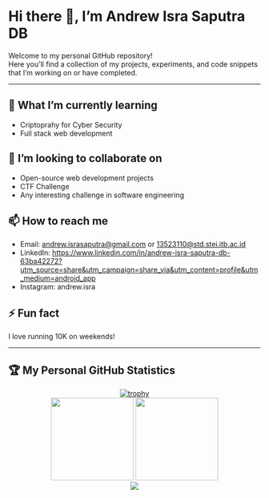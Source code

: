 # Hi there 👋, I’m Andrew Isra Saputra DB

Welcome to my personal GitHub repository!  
Here you'll find a collection of my projects, experiments, and code snippets that I’m working on or have completed.

---

## 🌱 What I’m currently learning
- Criptoprahy for Cyber Security
- Full stack web development

## 👯 I’m looking to collaborate on
- Open-source web development projects
- CTF Challenge
- Any interesting challenge in software engineering

## 📫 How to reach me
- Email: andrew.israsaputra@gmail.com or 13523110@std.stei.itb.ac.id
- LinkedIn: https://www.linkedin.com/in/andrew-isra-saputra-db-63ba42272?utm_source=share&utm_campaign=share_via&utm_content=profile&utm_medium=android_app 
- Instagram: andrew.isra

## ⚡ Fun fact
I love running 10K on weekends!

---
## 🏆 My Personal GitHub Statistics

<div align="center">
  <a href="https://github.com/ryo-ma/github-profile-trophy">
    <img src="https://github-profile-trophy.vercel.app/?username=andrewisra&theme=aura&rank=-C&no-frame=true&no-bg=true&margin-w=10&margin-h=10" alt="trophy" />
  </a>
</div>

<div align="center">
  <img src="https://github-readme-stats.vercel.app/api?username=andrewisra&show_icons=true&theme=midnight-purple" height="165" />
  <img src="https://github-readme-stats.vercel.app/api/top-langs/?username=andrewisra&layout=compact&theme=midnight-purple" height="165" />
</div>

<div align="center">
  <img src="https://github-readme-streak-stats.herokuapp.com/?user=andrewisra&theme=midnight-purple" />
</div>
